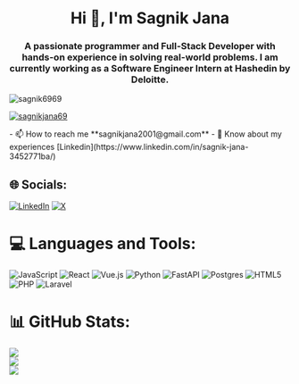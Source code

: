 <h1 align="center">Hi 👋, I'm Sagnik Jana</h1>
<h3 align="center">A passionate programmer and Full-Stack Developer with hands-on experience in solving real-world problems. I am currently working as a Software Engineer Intern at Hashedin by Deloitte.</h3>

<p align="left"> <img src="https://komarev.com/ghpvc/?username=sagnik6969&label=Profile%20views&color=0e75b6&style=flat" alt="sagnik6969" /> </p>

<!-- <p align="left"> <a href="https://github.com/ryo-ma/github-profile-trophy"><img src="https://github-profile-trophy.vercel.app/?username=sagnik6969" alt="sagnik6969" /></a> </p> -->

<p align="left"> <a href="https://twitter.com/sagnikjana69" target="blank"><img src="https://img.shields.io/twitter/follow/sagnikjana69?logo=twitter&style=for-the-badge" alt="sagnikjana69" /></a> </p>
- 📫 How to reach me **sagnikjana2001@gmail.com**
- 📄 Know about my experiences [Linkedin](https://www.linkedin.com/in/sagnik-jana-3452771ba/)

## 🌐 Socials:
[![LinkedIn](https://img.shields.io/badge/LinkedIn-%230077B5.svg?logo=linkedin&logoColor=white)](https://linkedin.com/in/sagnik-jana-3452771ba) [![X](https://img.shields.io/badge/X-black.svg?logo=X&logoColor=white)](https://x.com/sagnikjana69) 

# 💻 Languages and Tools:
![JavaScript](https://img.shields.io/badge/javascript-%23323330.svg?style=for-the-badge&logo=javascript&logoColor=%23F7DF1E) ![React](https://img.shields.io/badge/react-%2320232a.svg?style=for-the-badge&logo=react&logoColor=%2361DAFB) ![Vue.js](https://img.shields.io/badge/vue.js-%2335495e.svg?style=for-the-badge&logo=vuedotjs&logoColor=%234FC08D) ![Python](https://img.shields.io/badge/python-3670A0?style=for-the-badge&logo=python&logoColor=ffdd54) ![FastAPI](https://img.shields.io/badge/FastAPI-005571?style=for-the-badge&logo=fastapi) ![Postgres](https://img.shields.io/badge/postgres-%23316192.svg?style=for-the-badge&logo=postgresql&logoColor=white) ![HTML5](https://img.shields.io/badge/html5-%23E34F26.svg?style=for-the-badge&logo=html5&logoColor=white) ![PHP](https://img.shields.io/badge/php-%23777BB4.svg?style=for-the-badge&logo=php&logoColor=white) ![Laravel](https://img.shields.io/badge/laravel-%23FF2D20.svg?style=for-the-badge&logo=laravel&logoColor=white)
# 📊 GitHub Stats:
![](https://github-readme-stats.vercel.app/api?username=sagnik6969&theme=default&hide_border=false&include_all_commits=true&count_private=true)<br/>
![](https://github-readme-streak-stats.herokuapp.com/?user=sagnik6969&theme=default&hide_border=false)<br/>
![](https://github-readme-stats.vercel.app/api/top-langs/?username=sagnik6969&theme=default&hide_border=false&include_all_commits=true&count_private=true&layout=compact)

<!-- ### ✍️ Random Dev Quote
![](https://quotes-github-readme.vercel.app/api?type=vetical&theme=light)

---
[![](https://visitcount.itsvg.in/api?id=sagnik6969&icon=0&color=0)](https://visitcount.itsvg.in) -->

<!-- Proudly created with GPRM ( https://gprm.itsvg.in ) -->
